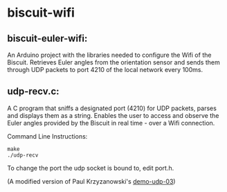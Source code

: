 # biscuit-wifi

## biscuit-euler-wifi:

An Arduino project with the libraries needed to configure the Wifi of the Biscuit. Retrieves Euler angles from the orientation sensor and sends them through UDP packets to port 4210 of the local network every 100ms.

## udp-recv.c:

A C program that sniffs a designated port (4210) for UDP packets, parses and displays them as a string. Enables the user to access and observe the Euler angles provided by the Biscuit in real time - over a Wifi connection.

Command Line Instructions:    
```
make
./udp-recv
```

To change the port the udp socket is bound to, edit port.h.


(A modified version of Paul Krzyzanowski's [demo-udp-03](https://www.cs.rutgers.edu/~pxk/417/notes/sockets/demo-udp-03.html))
